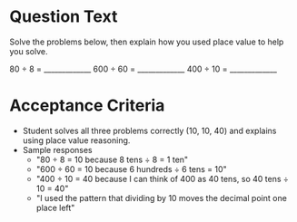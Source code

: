 # Question Text

Solve the problems below, then explain how you used place value to help you solve.

80 ÷ 8 = _____________
600 ÷ 60 = _____________
400 ÷ 10 = _____________

# Acceptance Criteria

- Student solves all three problems correctly (10, 10, 40) and explains using place value reasoning.
- Sample responses
  - "80 ÷ 8 = 10 because 8 tens ÷ 8 = 1 ten"
  - "600 ÷ 60 = 10 because 6 hundreds ÷ 6 tens = 10"
  - "400 ÷ 10 = 40 because I can think of 400 as 40 tens, so 40 tens ÷ 10 = 40"
  - "I used the pattern that dividing by 10 moves the decimal point one place left"